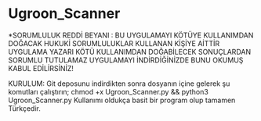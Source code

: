 # Ugroon_Scanner
*SORUMLULUK REDDİ BEYANI : BU UYGULAMAYI KÖTÜYE KULLANIMDAN DOĞACAK HUKUKİ SORUMLULUKLAR KULLANAN KİŞİYE AİTTİR UYGULAMA YAZARI KÖTÜ KULLANIMDAN DOĞABİLECEK SONUÇLARDAN SORUMLU TUTULAMAZ UYGULAMAYI İNDİRDİĞİNİZDE BUNU OKUMUŞ KABUL EDİLİRSİNİZ!

KURULUM: Git deposunu indirdikten sonra dosyanın içine gelerek şu komutları çalıştırın;
chmod +x Ugroon_Scanner.py && python3 Ugroon_Scanner.py
Kullanımı oldukça basit bir program olup tamamen Türkçedir.
